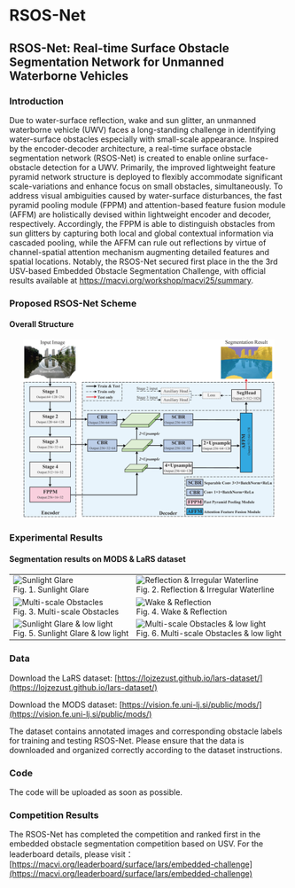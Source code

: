 # RSOS-Net

## RSOS-Net: Real-time Surface Obstacle Segmentation Network for Unmanned Waterborne Vehicles

### Introduction

Due to water-surface reflection, wake and sun glitter, an unmanned waterborne vehicle (UWV) faces a long-standing challenge in identifying water-surface obstacles especially with small-scale appearance. Inspired by the encoder-decoder architecture, a real-time surface obstacle segmentation network (RSOS-Net) is created to enable online surface-obstacle detection for a UWV. Primarily, the improved lightweight feature pyramid network structure is deployed to flexibly accommodate significant scale-variations and enhance focus on small obstacles, simultaneously. To address visual ambiguities caused by water-surface disturbances, the fast pyramid pooling module (FPPM) and attention-based feature fusion module (AFFM) are holistically devised within lightweight encoder and decoder, respectively. Accordingly, the FPPM is able to distinguish obstacles from sun glitters by capturing both local and global contextual information via cascaded pooling, while the AFFM can rule out reflections by virtue of channel-spatial attention mechanism augmenting detailed features and spatial locations. Notably, the RSOS-Net secured first place in the the 3rd USV-based Embedded Obstacle Segmentation Challenge, with official results available at https://macvi.org/workshop/macvi25/summary.

### Proposed RSOS-Net Scheme
#### Overall Structure
<div align="center">
  <img src="https://github.com/Yuan-Feng1998/RSOS-Net-MaCVi2025/blob/main/overall_scheme/RSOS-Net.png" width="90%">  
</div>

### Experimental Results  
#### Segmentation results on MODS & LaRS dataset
<html>
</head>
<body>

<table class="image-table">
    <tr>
        <td>
            <div class="image-container">
                <img src="https://github.com/Yuan-Feng1998/RSOS-Net-MaCVi2025/blob/main/results_gif/Water%20surface%20reflection%20and%20Glare.gif?raw=true" alt="Sunlight Glare">
            </div>
            <div class="image-caption">Fig. 1. Sunlight Glare</div>
        </td>
        <td>
            <div class="image-container">
                <img src="https://github.com/Yuan-Feng1998/RSOS-Net-MaCVi2025/blob/main/results_gif/Water%20Surface%20Reflection.gif?raw=true" alt="Reflection & Irregular Waterline">
            </div>
            <div class="image-caption">Fig. 2. Reflection & Irregular Waterline</div>
        </td>
    </tr>
    <tr>
        <td>
            <div class="image-container">
                <img src="https://github.com/Yuan-Feng1998/RSOS-Net-MaCVi2025/blob/main/results_gif/Multi-scale%20Obstacles.gif?raw=true" alt="Multi-scale Obstacles">
            </div>
            <div class="image-caption">Fig. 3. Multi-scale Obstacles</div>
        </td>
        <td>
            <div class="image-container">
                <img src="https://github.com/Yuan-Feng1998/RSOS-Net-MaCVi2025/blob/main/results_gif/Wake%20and%20Water%20Surface%20Reflection.gif?raw=true" alt="Wake & Reflection">
            </div>
            <div class="image-caption">Fig. 4. Wake & Reflection</div>
        </td>
    </tr>
    <tr>
        <td>
            <div class="image-container">
                <img src="https://github.com/Yuan-Feng1998/RSOS-Net-MaCVi2025/blob/main/results_gif/glare.gif?raw=true" alt="Sunlight Glare & low light">
            </div>
            <div class="image-caption">Fig. 5. Sunlight Glare & low light</div>
        </td>
        <td>
            <div class="image-container">
                <img src="https://github.com/Yuan-Feng1998/RSOS-Net-MaCVi2025/blob/main/results_gif/dark.gif?raw=true" alt="Multi-scale Obstacles & low light">
            </div>
            <div class="image-caption">Fig. 6. Multi-scale Obstacles & low light</div>
        </td>
    </tr>
</table>

</body>
</html>

### Data

Download the LaRS dataset: [https://lojzezust.github.io/lars-dataset/](https://lojzezust.github.io/lars-dataset/)

Download the MODS dataset: [https://vision.fe.uni-lj.si/public/mods/](https://vision.fe.uni-lj.si/public/mods/)

The dataset contains annotated images and corresponding obstacle labels for training and testing RSOS-Net. Please ensure that the data is downloaded and organized correctly according to the dataset instructions.

### Code
The code will be uploaded as soon as possible.

### Competition Results
The RSOS-Net has completed the competition and ranked first in the embedded obstacle segmentation competition based on USV. For the leaderboard details, please visit：[https://macvi.org/leaderboard/surface/lars/embedded-challenge](https://macvi.org/leaderboard/surface/lars/embedded-challenge)



